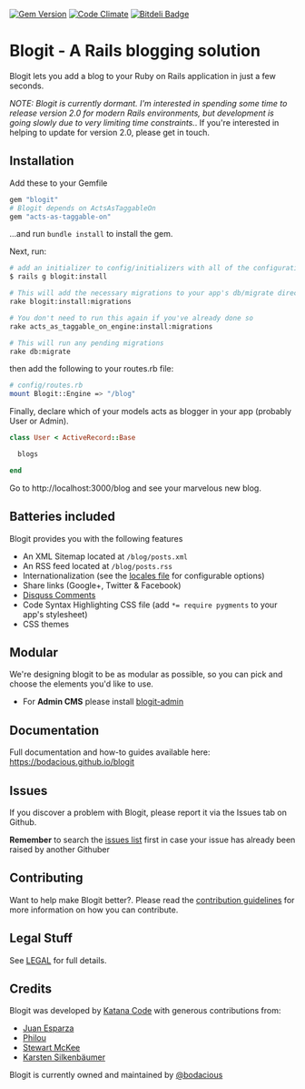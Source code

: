 [![Gem Version](https://badge.fury.io/rb/blogit.png)](http://badge.fury.io/rb/blogit)
[![Code Climate](https://codeclimate.com/github/bodacious/blogit.png)](http://codeclimate.com/github/bodacious/blogit/)
[![Bitdeli Badge](https://d2weczhvl823v0.cloudfront.net/Bodacious/blogit/trend.png)](https://bitdeli.com/free "Bitdeli Badge")

# Blogit - A Rails blogging solution

Blogit lets you add a blog to your Ruby on Rails application in just a few seconds.

_NOTE: Blogit is currently dormant. I'm interested in spending some time to release version 2.0 for modern Rails environments, but development is going slowly due to very limiting time constraints._. If you're interested in helping to update for version 2.0, please get in touch.

## Installation

Add these to your Gemfile

``` ruby
gem "blogit"
# Blogit depends on ActsAsTaggableOn
gem "acts-as-taggable-on"
```

...and run `bundle install` to install the gem.

Next, run:

``` bash
# add an initializer to config/initializers with all of the configuration options
$ rails g blogit:install

# This will add the necessary migrations to your app's db/migrate directory
rake blogit:install:migrations

# You don't need to run this again if you've already done so
rake acts_as_taggable_on_engine:install:migrations

# This will run any pending migrations
rake db:migrate

```

then add the following to your routes.rb file:

``` bash
# config/routes.rb
mount Blogit::Engine => "/blog"
```

Finally, declare which of your models acts as blogger in your app (probably User or Admin).

``` ruby
class User < ActiveRecord::Base

  blogs

end
```

Go to http://localhost:3000/blog and see your marvelous new blog.


## Batteries included

Blogit provides you with the following features

* An XML Sitemap located at `/blog/posts.xml`
* An RSS feed located at `/blog/posts.rss`
* Internationalization (see the [locales file](config/locales/en.yml) for configurable options)
* Share links (Google+, Twitter & Facebook)
* [Disquss Comments](http://disqus.com)
* Code Syntax Highlighting CSS file (add `*= require pygments` to your app's stylesheet)
* CSS themes

## Modular

We're designing blogit to be as modular as possible, so you can pick and choose the elements you'd like to use.

* For **Admin CMS** please install [blogit-admin](https://github.com/bodacious/blogit-admin)

## Documentation

Full documentation and how-to guides available here: https://bodacious.github.io/blogit

## Issues

If you discover a problem with Blogit, please report it via the Issues tab on Github.

**Remember** to search the [issues list](https://github.com/bodacious/blogit/issues) first in case your issue has already been raised
by another Githuber


## Contributing

Want to help make Blogit better?. Please read the [contribution guidelines](http://bodacious.github.io/blogit/doc/file.Contributing.html) for more information on how you can contribute.

## Legal Stuff

See [LEGAL][GithubLicence] for full details.

## Credits

Blogit was developed by [Katana Code](http://katanacode.com) with generous contributions from:

* [Juan Esparza](https://github.com/jjeb)
* [Philou](https://github.com/philou)
* [Stewart McKee](https://github.com/stewartmckee)
* [Karsten Silkenbäumer](https://github.com/kassi)

Blogit is currently owned and maintained by [@bodacious](https://github.com/bodacious)

[GithubLicence]: https://github.com/bodacious/blogit/blob/master/MIT-LICENSE
